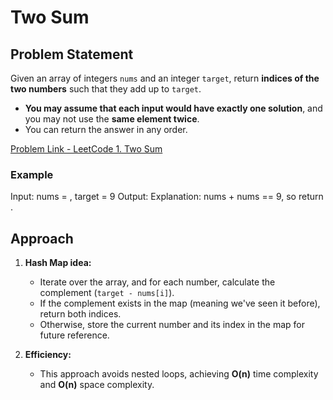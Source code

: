 # Two Sum

## Problem Statement

Given an array of integers `nums` and an integer `target`, return **indices of the two numbers** such that they add up to `target`.

- **You may assume that each input would have exactly one solution**, and you may not use the **same element twice**.
- You can return the answer in any order.

[Problem Link - LeetCode 1. Two Sum](https://leetcode.com/problems/two-sum/)

### Example

Input: nums = , target = 9
Output:
Explanation: nums + nums == 9, so return .

## Approach

1. **Hash Map idea:**  
   - Iterate over the array, and for each number, calculate the complement (`target - nums[i]`).
   - If the complement exists in the map (meaning we've seen it before), return both indices.
   - Otherwise, store the current number and its index in the map for future reference.

2. **Efficiency:**  
   - This approach avoids nested loops, achieving **O(n)** time complexity and **O(n)** space complexity.

